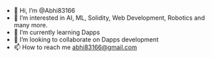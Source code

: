 - 👋 Hi, I’m @Abhi83166
- 👀 I’m interested in AI, ML, Solidity, Web Development, Robotics and many more.
- 🌱 I’m currently learning Dapps
- 💞️ I’m looking to collaborate on Dapps development
- 📫 How to reach me abhi83166@gmail.com

<!---
Abhi83166/Abhi83166 is a ✨ special ✨ repository because its `README.md` (this file) appears on your GitHub profile.
You can click the Preview link to take a look at your changes.
--->
